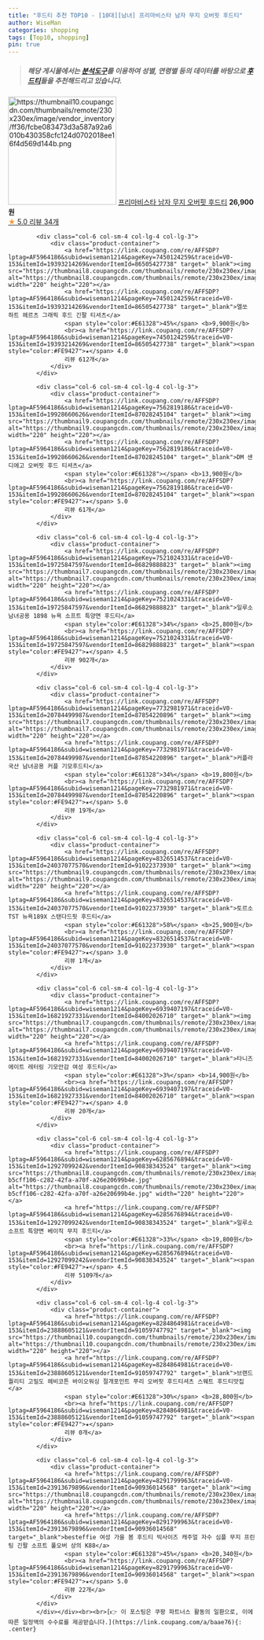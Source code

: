 ```yaml
---
title: "후드티 추천 TOP10 - [10대][남녀] 프리마비스타 남자 무지 오버핏 후드티"
author: WiseMan
categories: shopping
tags: [Top10, shopping]
pin: true
---
```


> ##### 해당 게시물에서는 [**분석도구**](https://itemscout.io/)를 이용하여 **성별**, **연령별** 등의 데이터를 바탕으로 [**후드티**](https://link.coupang.com/a/baae76)들을 추천해드리고 있습니다.
<div class="container"><div class="row">
            <div class="col-6 col-sm-4 col-lg-4 col-lg-3">
                <div class="product-container">
                    <a href="https://link.coupang.com/re/AFFSDP?lptag=AF5964186&subid=wiseman1214&pageKey=8284321320&traceid=V0-153&itemId=23886141962&vendorItemId=90908942765" target="_blank"><img src="https://thumbnail10.coupangcdn.com/thumbnails/remote/230x230ex/image/vendor_inventory/ff36/fcbe083473d3a587a92a6010b430358cfc124d0702018ee16f4d569d144b.png" alt="https://thumbnail10.coupangcdn.com/thumbnails/remote/230x230ex/image/vendor_inventory/ff36/fcbe083473d3a587a92a6010b430358cfc124d0702018ee16f4d569d144b.png" width="220" height="220"></a>
                    <a href="https://link.coupang.com/re/AFFSDP?lptag=AF5964186&subid=wiseman1214&pageKey=8284321320&traceid=V0-153&itemId=23886141962&vendorItemId=90908942765" target="_blank">프리마비스타 남자 무지 오버핏 후드티</a>
                    <span style="color:#E61328"></span> <b>26,900원</b>
                    <br><a href="https://link.coupang.com/re/AFFSDP?lptag=AF5964186&subid=wiseman1214&pageKey=8284321320&traceid=V0-153&itemId=23886141962&vendorItemId=90908942765" target="_blank"><span style="color:#FE9427">★</span> 5.0
                    리뷰 34개</a>
                </div>
            </div>
            
            <div class="col-6 col-sm-4 col-lg-4 col-lg-3">
                <div class="product-container">
                    <a href="https://link.coupang.com/re/AFFSDP?lptag=AF5964186&subid=wiseman1214&pageKey=7450124259&traceid=V0-153&itemId=19393214269&vendorItemId=86505427738" target="_blank"><img src="https://thumbnail8.coupangcdn.com/thumbnails/remote/230x230ex/image/rs_quotation_api/ywbfd411/cd6d79d5804d4d84bcebe27eb172afe7.jpg" alt="https://thumbnail8.coupangcdn.com/thumbnails/remote/230x230ex/image/rs_quotation_api/ywbfd411/cd6d79d5804d4d84bcebe27eb172afe7.jpg" width="220" height="220"></a>
                    <a href="https://link.coupang.com/re/AFFSDP?lptag=AF5964186&subid=wiseman1214&pageKey=7450124259&traceid=V0-153&itemId=19393214269&vendorItemId=86505427738" target="_blank">엘쏘 하트 헤르츠 그래픽 후드 긴팔 티셔츠</a>
                    <span style="color:#E61328">45%</span> <b>9,900원</b>
                    <br><a href="https://link.coupang.com/re/AFFSDP?lptag=AF5964186&subid=wiseman1214&pageKey=7450124259&traceid=V0-153&itemId=19393214269&vendorItemId=86505427738" target="_blank"><span style="color:#FE9427">★</span> 4.0
                    리뷰 612개</a>
                </div>
            </div>
            
            <div class="col-6 col-sm-4 col-lg-4 col-lg-3">
                <div class="product-container">
                    <a href="https://link.coupang.com/re/AFFSDP?lptag=AF5964186&subid=wiseman1214&pageKey=7562819186&traceid=V0-153&itemId=19928660626&vendorItemId=87028245104" target="_blank"><img src="https://thumbnail9.coupangcdn.com/thumbnails/remote/230x230ex/image/rs_quotation_api/h5wpis8k/a76e026bc5f04f5faf86e507dad020df.jpg" alt="https://thumbnail9.coupangcdn.com/thumbnails/remote/230x230ex/image/rs_quotation_api/h5wpis8k/a76e026bc5f04f5faf86e507dad020df.jpg" width="220" height="220"></a>
                    <a href="https://link.coupang.com/re/AFFSDP?lptag=AF5964186&subid=wiseman1214&pageKey=7562819186&traceid=V0-153&itemId=19928660626&vendorItemId=87028245104" target="_blank">DM 샌디에고 오버핏 후드 티셔츠</a>
                    <span style="color:#E61328"></span> <b>13,900원</b>
                    <br><a href="https://link.coupang.com/re/AFFSDP?lptag=AF5964186&subid=wiseman1214&pageKey=7562819186&traceid=V0-153&itemId=19928660626&vendorItemId=87028245104" target="_blank"><span style="color:#FE9427">★</span> 5.0
                    리뷰 61개</a>
                </div>
            </div>
            
            <div class="col-6 col-sm-4 col-lg-4 col-lg-3">
                <div class="product-container">
                    <a href="https://link.coupang.com/re/AFFSDP?lptag=AF5964186&subid=wiseman1214&pageKey=7521024331&traceid=V0-153&itemId=19725847597&vendorItemId=86829888823" target="_blank"><img src="https://thumbnail7.coupangcdn.com/thumbnails/remote/230x230ex/image/vendor_inventory/7594/eb43aae8c53b27dd7181b686592e33d60feb5dea15b0b912c288e9438950.jpg" alt="https://thumbnail7.coupangcdn.com/thumbnails/remote/230x230ex/image/vendor_inventory/7594/eb43aae8c53b27dd7181b686592e33d60feb5dea15b0b912c288e9438950.jpg" width="220" height="220"></a>
                    <a href="https://link.coupang.com/re/AFFSDP?lptag=AF5964186&subid=wiseman1214&pageKey=7521024331&traceid=V0-153&itemId=19725847597&vendorItemId=86829888823" target="_blank">일루소 남녀공용 1898 뉴욕 소프트 특양면 후드티</a>
                    <span style="color:#E61328">34%</span> <b>25,800원</b>
                    <br><a href="https://link.coupang.com/re/AFFSDP?lptag=AF5964186&subid=wiseman1214&pageKey=7521024331&traceid=V0-153&itemId=19725847597&vendorItemId=86829888823" target="_blank"><span style="color:#FE9427">★</span> 4.5
                    리뷰 902개</a>
                </div>
            </div>
            
            <div class="col-6 col-sm-4 col-lg-4 col-lg-3">
                <div class="product-container">
                    <a href="https://link.coupang.com/re/AFFSDP?lptag=AF5964186&subid=wiseman1214&pageKey=7732981971&traceid=V0-153&itemId=20784499987&vendorItemId=87854220896" target="_blank"><img src="https://thumbnail7.coupangcdn.com/thumbnails/remote/230x230ex/image/vendor_inventory/afc8/b036d9fa24cc0378aacfa5b5fac2b0ce037e58536301bab170378e4d04a3.jpg" alt="https://thumbnail7.coupangcdn.com/thumbnails/remote/230x230ex/image/vendor_inventory/afc8/b036d9fa24cc0378aacfa5b5fac2b0ce037e58536301bab170378e4d04a3.jpg" width="220" height="220"></a>
                    <a href="https://link.coupang.com/re/AFFSDP?lptag=AF5964186&subid=wiseman1214&pageKey=7732981971&traceid=V0-153&itemId=20784499987&vendorItemId=87854220896" target="_blank">커플라 국산 남녀공용 커플 기모후드티</a>
                    <span style="color:#E61328">34%</span> <b>19,800원</b>
                    <br><a href="https://link.coupang.com/re/AFFSDP?lptag=AF5964186&subid=wiseman1214&pageKey=7732981971&traceid=V0-153&itemId=20784499987&vendorItemId=87854220896" target="_blank"><span style="color:#FE9427">★</span> 5.0
                    리뷰 19개</a>
                </div>
            </div>
            
            <div class="col-6 col-sm-4 col-lg-4 col-lg-3">
                <div class="product-container">
                    <a href="https://link.coupang.com/re/AFFSDP?lptag=AF5964186&subid=wiseman1214&pageKey=8326514537&traceid=V0-153&itemId=24037077570&vendorItemId=91022373930" target="_blank"><img src="https://thumbnail9.coupangcdn.com/thumbnails/remote/230x230ex/image/vendor_inventory/5ae6/53420a70bbdf16a4173953809f6cca424f9f7f0a3c4242b92000a3abd08c.png" alt="https://thumbnail9.coupangcdn.com/thumbnails/remote/230x230ex/image/vendor_inventory/5ae6/53420a70bbdf16a4173953809f6cca424f9f7f0a3c4242b92000a3abd08c.png" width="220" height="220"></a>
                    <a href="https://link.coupang.com/re/AFFSDP?lptag=AF5964186&subid=wiseman1214&pageKey=8326514537&traceid=V0-153&itemId=24037077570&vendorItemId=91022373930" target="_blank">토르소 TST 뉴욕189X 스탠다드핏 후드티</a>
                    <span style="color:#E61328">58%</span> <b>25,900원</b>
                    <br><a href="https://link.coupang.com/re/AFFSDP?lptag=AF5964186&subid=wiseman1214&pageKey=8326514537&traceid=V0-153&itemId=24037077570&vendorItemId=91022373930" target="_blank"><span style="color:#FE9427">★</span> 3.0
                    리뷰 1개</a>
                </div>
            </div>
            
            <div class="col-6 col-sm-4 col-lg-4 col-lg-3">
                <div class="product-container">
                    <a href="https://link.coupang.com/re/AFFSDP?lptag=AF5964186&subid=wiseman1214&pageKey=6939407197&traceid=V0-153&itemId=16821927331&vendorItemId=84002026710" target="_blank"><img src="https://thumbnail7.coupangcdn.com/thumbnails/remote/230x230ex/image/vendor_inventory/1d57/93b8651b1d9f3c1ee28db271edec43a0f4ffed04cc678ba6d72e7e546e8a.jpg" alt="https://thumbnail7.coupangcdn.com/thumbnails/remote/230x230ex/image/vendor_inventory/1d57/93b8651b1d9f3c1ee28db271edec43a0f4ffed04cc678ba6d72e7e546e8a.jpg" width="220" height="220"></a>
                    <a href="https://link.coupang.com/re/AFFSDP?lptag=AF5964186&subid=wiseman1214&pageKey=6939407197&traceid=V0-153&itemId=16821927331&vendorItemId=84002026710" target="_blank">타니즈 에이트 레터링 기모안감 여성 후드티</a>
                    <span style="color:#E61328">3%</span> <b>14,900원</b>
                    <br><a href="https://link.coupang.com/re/AFFSDP?lptag=AF5964186&subid=wiseman1214&pageKey=6939407197&traceid=V0-153&itemId=16821927331&vendorItemId=84002026710" target="_blank"><span style="color:#FE9427">★</span> 4.0
                    리뷰 20개</a>
                </div>
            </div>
            
            <div class="col-6 col-sm-4 col-lg-4 col-lg-3">
                <div class="product-container">
                    <a href="https://link.coupang.com/re/AFFSDP?lptag=AF5964186&subid=wiseman1214&pageKey=6285676894&traceid=V0-153&itemId=12927099242&vendorItemId=90838343524" target="_blank"><img src="https://thumbnail8.coupangcdn.com/thumbnails/remote/230x230ex/image/retail/images/1677772712040349-b5cff106-c282-42fa-a70f-a26e20699b4e.jpg" alt="https://thumbnail8.coupangcdn.com/thumbnails/remote/230x230ex/image/retail/images/1677772712040349-b5cff106-c282-42fa-a70f-a26e20699b4e.jpg" width="220" height="220"></a>
                    <a href="https://link.coupang.com/re/AFFSDP?lptag=AF5964186&subid=wiseman1214&pageKey=6285676894&traceid=V0-153&itemId=12927099242&vendorItemId=90838343524" target="_blank">일루소 소프트 특양면 베이직 무지 후드티</a>
                    <span style="color:#E61328">33%</span> <b>19,800원</b>
                    <br><a href="https://link.coupang.com/re/AFFSDP?lptag=AF5964186&subid=wiseman1214&pageKey=6285676894&traceid=V0-153&itemId=12927099242&vendorItemId=90838343524" target="_blank"><span style="color:#FE9427">★</span> 4.5
                    리뷰 5109개</a>
                </div>
            </div>
            
            <div class="col-6 col-sm-4 col-lg-4 col-lg-3">
                <div class="product-container">
                    <a href="https://link.coupang.com/re/AFFSDP?lptag=AF5964186&subid=wiseman1214&pageKey=8284864981&traceid=V0-153&itemId=23888605121&vendorItemId=91059747792" target="_blank"><img src="https://thumbnail10.coupangcdn.com/thumbnails/remote/230x230ex/image/vendor_inventory/cb80/9805797282ff156f879b3e9baf64d0070e844251fd2625eb24c813e79ec9.jpg" alt="https://thumbnail10.coupangcdn.com/thumbnails/remote/230x230ex/image/vendor_inventory/cb80/9805797282ff156f879b3e9baf64d0070e844251fd2625eb24c813e79ec9.jpg" width="220" height="220"></a>
                    <a href="https://link.coupang.com/re/AFFSDP?lptag=AF5964186&subid=wiseman1214&pageKey=8284864981&traceid=V0-153&itemId=23888605121&vendorItemId=91059747792" target="_blank">브랜드 퀄리티 고밀도 헤비코튼 바이오워싱 절개포인트 쭈리 오버핏 후드티셔츠 스웨트 후드티맛집</a>
                    <span style="color:#E61328">30%</span> <b>28,800원</b>
                    <br><a href="https://link.coupang.com/re/AFFSDP?lptag=AF5964186&subid=wiseman1214&pageKey=8284864981&traceid=V0-153&itemId=23888605121&vendorItemId=91059747792" target="_blank"><span style="color:#FE9427">★</span> 
                    리뷰 0개</a>
                </div>
            </div>
            
            <div class="col-6 col-sm-4 col-lg-4 col-lg-3">
                <div class="product-container">
                    <a href="https://link.coupang.com/re/AFFSDP?lptag=AF5964186&subid=wiseman1214&pageKey=8291799963&traceid=V0-153&itemId=23913679896&vendorItemId=90936014568" target="_blank"><img src="https://thumbnail8.coupangcdn.com/thumbnails/remote/230x230ex/image/vendor_inventory/1050/e042576d0b93bd53e0e27271781f537ae010a4d48f3bc73bf38557bf3eee.jpg" alt="https://thumbnail8.coupangcdn.com/thumbnails/remote/230x230ex/image/vendor_inventory/1050/e042576d0b93bd53e0e27271781f537ae010a4d48f3bc73bf38557bf3eee.jpg" width="220" height="220"></a>
                    <a href="https://link.coupang.com/re/AFFSDP?lptag=AF5964186&subid=wiseman1214&pageKey=8291799963&traceid=V0-153&itemId=23913679896&vendorItemId=90936014568" target="_blank">besteffie 여성 가을 봄 후드티 빅사이즈 캐주얼 자수 심플 무지 프린팅 긴팔 소프트 풀오버 상의 K88</a>
                    <span style="color:#E61328">45%</span> <b>20,340원</b>
                    <br><a href="https://link.coupang.com/re/AFFSDP?lptag=AF5964186&subid=wiseman1214&pageKey=8291799963&traceid=V0-153&itemId=23913679896&vendorItemId=90936014568" target="_blank"><span style="color:#FE9427">★</span> 5.0
                    리뷰 22개</a>
                </div>
            </div>
            </div></div><br><br>[👉 이 포스팅은 쿠팡 파트너스 활동의 일환으로, 이에 따른 일정액의 수수료를 제공받습니다.](https://link.coupang.com/a/baae76){: .center}